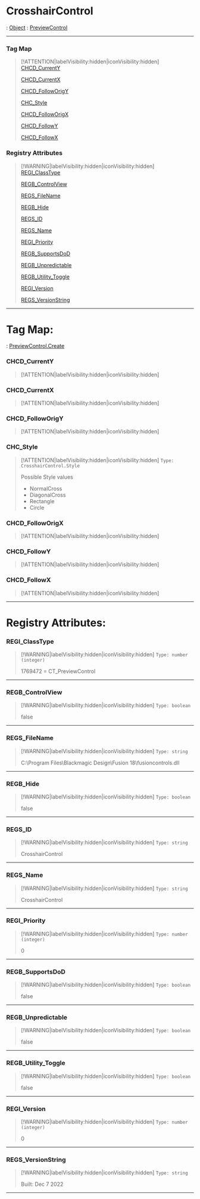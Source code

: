 # CrosshairControl
 : [Object](Object.md) : [PreviewControl](PreviewControl.md)
___
### Tag Map
> [!ATTENTION|labelVisibility:hidden|iconVisibility:hidden]
> [CHCD_CurrentY](#CHCD_CurrentY)
>
> [CHCD_CurrentX](#CHCD_CurrentX)
>
> [CHCD_FollowOrigY](#CHCD_FollowOrigY)
>
> [CHC_Style](#CHC_Style)
>
> [CHCD_FollowOrigX](#CHCD_FollowOrigX)
>
> [CHCD_FollowY](#CHCD_FollowY)
>
> [CHCD_FollowX](#CHCD_FollowX)
>
### Registry Attributes
> [!WARNING|labelVisibility:hidden|iconVisibility:hidden]
> [REGI_ClassType](#REGI_ClassType)
>
> [REGB_ControlView](#REGB_ControlView)
>
> [REGS_FileName](#REGS_FileName)
>
> [REGB_Hide](#REGB_Hide)
>
> [REGS_ID](#REGS_ID)
>
> [REGS_Name](#REGS_Name)
>
> [REGI_Priority](#REGI_Priority)
>
> [REGB_SupportsDoD](#REGB_SupportsDoD)
>
> [REGB_Unpredictable](#REGB_Unpredictable)
>
> [REGB_Utility_Toggle](#REGB_Utility_Toggle)
>
> [REGI_Version](#REGI_Version)
>
> [REGS_VersionString](#REGS_VersionString)
>
___

# Tag Map: <!-- {docsify-ignore} -->

 : [PreviewControl.Create](PreviewControl.md#Create)
### CHCD_CurrentY
> [!ATTENTION|labelVisibility:hidden|iconVisibility:hidden]
### CHCD_CurrentX
> [!ATTENTION|labelVisibility:hidden|iconVisibility:hidden]
### CHCD_FollowOrigY
> [!ATTENTION|labelVisibility:hidden|iconVisibility:hidden]
### CHC_Style
> [!ATTENTION|labelVisibility:hidden|iconVisibility:hidden]
> `Type: CrosshairControl.Style`
>
> Possible Style values
> - NormalCross
> - DiagonalCross
> - Rectangle
> - Circle
>
### CHCD_FollowOrigX
> [!ATTENTION|labelVisibility:hidden|iconVisibility:hidden]
### CHCD_FollowY
> [!ATTENTION|labelVisibility:hidden|iconVisibility:hidden]
### CHCD_FollowX
> [!ATTENTION|labelVisibility:hidden|iconVisibility:hidden]
___


# Registry Attributes: <!-- {docsify-ignore} -->

### REGI_ClassType
> [!WARNING|labelVisibility:hidden|iconVisibility:hidden]
> `Type: number (integer)`
>
> 1769472 = CT_PreviewControl
>
___

### REGB_ControlView
> [!WARNING|labelVisibility:hidden|iconVisibility:hidden]
> `Type: boolean`
>
> false
>
___

### REGS_FileName
> [!WARNING|labelVisibility:hidden|iconVisibility:hidden]
> `Type: string`
>
> C:\Program Files\Blackmagic Design\Fusion 18\fusioncontrols.dll
>
___

### REGB_Hide
> [!WARNING|labelVisibility:hidden|iconVisibility:hidden]
> `Type: boolean`
>
> false
>
___

### REGS_ID
> [!WARNING|labelVisibility:hidden|iconVisibility:hidden]
> `Type: string`
>
> CrosshairControl
>
___

### REGS_Name
> [!WARNING|labelVisibility:hidden|iconVisibility:hidden]
> `Type: string`
>
> CrosshairControl
>
___

### REGI_Priority
> [!WARNING|labelVisibility:hidden|iconVisibility:hidden]
> `Type: number (integer)`
>
> 0
>
___

### REGB_SupportsDoD
> [!WARNING|labelVisibility:hidden|iconVisibility:hidden]
> `Type: boolean`
>
> false
>
___

### REGB_Unpredictable
> [!WARNING|labelVisibility:hidden|iconVisibility:hidden]
> `Type: boolean`
>
> false
>
___

### REGB_Utility_Toggle
> [!WARNING|labelVisibility:hidden|iconVisibility:hidden]
> `Type: boolean`
>
> false
>
___

### REGI_Version
> [!WARNING|labelVisibility:hidden|iconVisibility:hidden]
> `Type: number (integer)`
>
> 0
>
___

### REGS_VersionString
> [!WARNING|labelVisibility:hidden|iconVisibility:hidden]
> `Type: string`
>
> Built: Dec  7 2022
>
___


